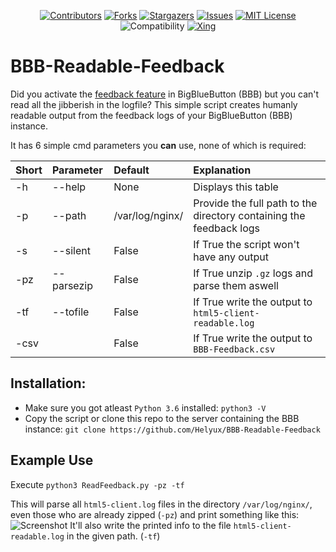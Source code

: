 <div id="shields" align="center">

<!-- PROJECT SHIELDS -->
[![Contributors][contributors-shield]][contributors-url]
[![Forks][forks-shield]][forks-url]
[![Stargazers][stars-shield]][stars-url]
[![Issues][issues-shield]][issues-url]
[![MIT License][license-shield]][license-url]
![Compatibility][compatibility-shield]
[![Xing][xing-shield]][xing-url]
</div>

# BBB-Readable-Feedback

Did you activate the 
[feedback feature](https://docs.bigbluebutton.org/admin/customize.html#collect-feedback-from-the-users)
in BigBlueButton (BBB) but you can't read all the jibberish in the logfile?
This simple script creates humanly readable output from the feedback logs of your BigBlueButton (BBB) instance.

It has 6 simple cmd parameters you **can** use, none of which is required:

| Short | Parameter | Default | Explanation |
| :--- | :--- | :--- | :--- |
| -h | --help | None | Displays this table
| -p | --path | /var/log/nginx/ | Provide the full path to the directory containing the feedback logs |
| -s | --silent | False | If True the script won't have any output |
| -pz | --parsezip | False | If True unzip `.gz` logs and parse them aswell |
| -tf | --tofile | False | If True write the output to `html5-client-readable.log` |
| -csv |  | False | If True write the output to `BBB-Feedback.csv` |


## Installation:

* Make sure you got atleast `Python 3.6` installed: `python3 -V`
* Copy the script or clone this repo to the server containing the BBB instance:
`git clone https://github.com/Helyux/BBB-Readable-Feedback`

## Example Use

Execute `python3 ReadFeedback.py -pz -tf`

This will parse all `html5-client.log` files in the directory `/var/log/nginx/`, even those who are already
zipped (`-pz`) and print something like this:  
![Screenshot](https://user-images.githubusercontent.com/10271600/192272049-36805aa0-a2e1-4de7-8e0d-7c1edd5816e9.png)
It'll also write the printed info to the file
`html5-client-readable.log` in the given path. (`-tf`)

<!-- MARKDOWN LINKS & IMAGES -->
<!-- https://www.markdownguide.org/basic-syntax/#reference-style-links -->
[contributors-shield]: https://img.shields.io/github/contributors/Helyux/BBB-Readable-Feedback.svg?style=for-the-badge
[contributors-url]: https://github.com/Helyux/BBB-Readable-Feedback/graphs/contributors
[forks-shield]: https://img.shields.io/github/forks/Helyux/BBB-Readable-Feedback.svg?style=for-the-badge
[forks-url]: https://github.com/Helyux/BBB-Readable-Feedback/network/members
[stars-shield]: https://img.shields.io/github/stars/Helyux/BBB-Readable-Feedback.svg?style=for-the-badge
[stars-url]: https://github.com/Helyux/BBB-Readable-Feedback/stargazers
[issues-shield]: https://img.shields.io/github/issues/Helyux/BBB-Readable-Feedback.svg?style=for-the-badge
[issues-url]: https://github.com/Helyux/BBB-Readable-Feedback/issues
[license-shield]: https://img.shields.io/github/license/Helyux/BBB-Readable-Feedback.svg?style=for-the-badge
[license-url]: https://github.com/Helyux/BBB-Readable-Feedback/blob/master/LICENSE
[xing-shield]: https://img.shields.io/static/v1?style=for-the-badge&message=Xing&color=006567&logo=Xing&logoColor=FFFFFF&label
[xing-url]: https://www.xing.com/profile/Lukas_Mahler10
[compatibility-shield]: https://img.shields.io/badge/compatibility-2.3%20%7C%202.4%20%7C%202.5-blue?style=for-the-badge
